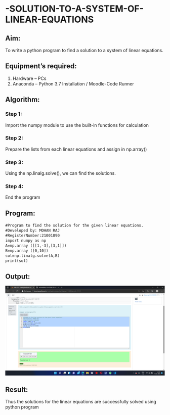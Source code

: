 # -SOLUTION-TO-A-SYSTEM-OF-LINEAR-EQUATIONS
## Aim:
To write a python program to find a solution to a system of linear equations.
## Equipment’s required:
1. 	Hardware – PCs
2. 	Anaconda – Python 3.7 Installation / Moodle-Code Runner
## Algorithm:
### Step 1: 
Import the numpy module to use the built-in functions for calculation
### Step 2: 
Prepare the lists from each linear equations and assign in np.array()
### Step 3: 
Using the np.linalg.solve(), we can find the solutions.
### Step 4: 
End the program
## Program:
```
#Program to find the solution for the given linear equations.
#Developed by: MOHAN RAJ
#RegisterNumber:21001890
import numpy as np
A=np.array ([[1,-3],[3,1]])
B=np.array ([0,10])
sol=np.linalg.solve(A,B)
print(sol)
```

## Output:
![git log](mohan4.png)
## Result: 
Thus the solutions for the linear equations are successfully solved using python program

